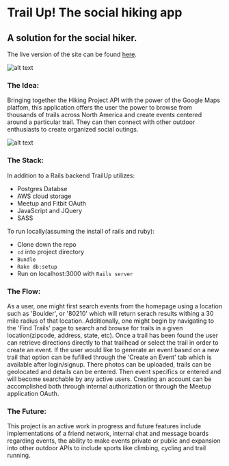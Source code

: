 # Trail Up! The social hiking app

## A solution for the social hiker. 

The live version of the site can be found [here](https://trail-up.herokuapp.com).

![alt text](screen_shots/TrailUpSS1.png)

### The Idea:

Bringing together the Hiking Project API with the power of the Google Maps platfom, this application offers the user the power to browse from thousands of trails across North America and create events centered around a particular trail. They can then connect with other outdoor enthusiasts to create organized social outings.

![alt text](screen_shots/TrailUpSS2.png)

### The Stack:
In addition to a Rails backend TrailUp utilizes:
  * Postgres Databse
  * AWS cloud storage 
  * Meetup and Fitbit OAuth 
  * JavaScript and JQuery 
  * SASS

To run locally(assuming the install of rails and ruby):
* Clone down the repo
* ```cd``` into project directory
* ```Bundle```
* ```Rake db:setup```
* Run on localhost:3000 with ```Rails server```

### The Flow:

As a user, one might first search events from the homepage using a location such as 'Boulder', or '80210' which will return serach results withing a 30 mile radius of that location. Additionally, one might begin by navigating to the 'Find Trails' page to search and browse for trails in a given location(zipcode, address, state, etc). Once a trail has been found the user can retrieve directions directly to that trailhead or select the trail in order to create an event. If the user would like to generate an event based on a new trail that option can be fufilled through the 'Create an Event' tab which is available after login/signup. There photos can be uploaded, trails can be geolocated and details can be entered. Then event specifics or entered and will become searchable by any active users. Creating an account can be accomplished both through internal authorization or through the Meetup application OAuth.

### The Future:

This project is an active work in progress and future features include implementations of a friend network, internal chat and message boards regarding events, the ability to make events private or public and expansion into other outdoor APIs to include sports like climbing, cycling and trail running.

